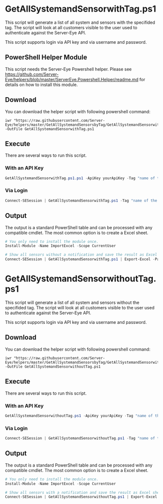 # GetAllSystemandSensorwithTag.ps1

This script will generate a list of all system and sensors with the specifided tag. The script will look at all customers visible to the user used to authenticate against the Server-Eye API.

This script supports login via API key and via username and password. 

## PowerShell Helper Module
This script needs the Server-Eye Powershell helper. Please see https://github.com/Server-Eye/helpers/blob/master/ServerEye.Powershell.Helper/readme.md for details on how to install this module.

## Download

You can download the helper script with following powershell command:
```
iwr "https://raw.githubusercontent.com/Server-Eye/helpers/master/GetAllSystemandSensorsbyTag/GetAllSystemandSensorwithTag.ps1" -OutFile GetAllSystemandSensorwithTag.ps1
```

## Execute
There are several ways to run this script. 

### With an API Key
```powershell
GetAllSystemandSensorwithTag.ps1.ps1 -ApiKey yourApiKey -Tag "name of the tag"
```

### Via Login
```powershell
Connect-SESession | GetAllSystemandSensorwithTag.ps1 -Tag "name of the tag"
```

## Output
The output is a standard PowerShell table and can be processed with any compatible cmdlet. The most common option is to create a Excel sheet. 
```powershell
# You only need to install the module once.
Install-Module -Name ImportExcel -Scope CurrentUser

# Show all sensors without a notification and save the result as Excel sheet
Connect-SESession | GetAllSystemandSensorwithTag.ps1 | Export-Excel -Path "withTag.xlsx" -Show
```


# GetAllSystemandSensorwithoutTag.ps1

This script will generate a list of all system and sensors without the specifided tag. The script will look at all customers visible to the user used to authenticate against the Server-Eye API.

This script supports login via API key and via username and password. 

## Download

You can download the helper script with following powershell command:
```
iwr "https://raw.githubusercontent.com/Server-Eye/helpers/master/GetAllSystemandSensorsbyTag/GetAllSystemandSensorwithoutTag.ps1" -OutFile GetAllSystemandSensorwithoutTag.ps1
```

## Execute
There are several ways to run this script. 

### With an API Key
```powershell
GetAllSystemandSensorwithoutTag.ps1 -ApiKey yourApiKey -Tag "name of the tag"
```

### Via Login
```powershell
Connect-SESession | GetAllSystemandSensorwithoutTag.ps1 -Tag "name of the tag"
```

## Output
The output is a standard PowerShell table and can be processed with any compatible cmdlet. The most common option is to create a Excel sheet. 
```powershell
# You only need to install the module once.
Install-Module -Name ImportExcel -Scope CurrentUser

# Show all sensors with a notification and save the result as Excel sheet
Connect-SESession | GetAllSystemandSensorwithoutTag.ps1 | Export-Excel -Path "withoutTag.xlsx" -Show
```
